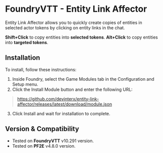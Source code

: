 # FoundryVTT - Entity Link Affector
Entity Link Affector allows you to quickly create copies of entities in selected actor tokens by clicking on entity links in the chat.

**Shift+Click** to copy entities into **selected tokens**. **Alt+Click** to copy entities into **targeted tokens**.

## Installation

To install, follow these instructions:

1.  Inside Foundry, select the Game Modules tab in the Configuration and Setup menu.
2.  Click the Install Module button and enter the following URL: 
> https://github.com/devinterx/entity-link-affector/releases/latest/download/module.json
3.  Click Install and wait for installation to complete.

## Version & Compatibility

- Tested on **FoundryVTT** v10.291 version.
- Tested on **PF2E** v4.8.0 version.
